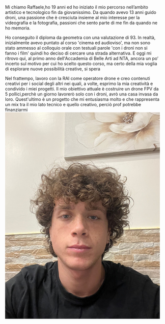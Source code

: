 Mi chiamo Raffaele,ho 19 anni ed  ho iniziato il mio percorso nell’ambito artistico e tecnologico fin da giovanissimo. Da quando avevo 13 anni guido droni, una passione che è cresciuta insieme al mio interesse per la videografia e la fotografia, passioni che sento parte di me fin da quando ne ho memoria.

Ho conseguito il diploma da geometra con una valutazione di 93. In realtà, inizialmente avevo puntato al corso 'cinema ed audioviso', ma non sono stato ammesso al colloquio orale con testuali parole 'con i droni non si fanno i film' quindi ho deciso di cercare una strada alternativa. E oggi mi ritrovo qui, al primo anno dell'Accademia di Belle Arti ad NTA, ancora un po’ incerto sul motivo per cui ho scelto questo corso, ma certo della mia voglia di esplorare nuove possibilità creative, si spera

Nel frattempo, lavoro con la RAI come operatore drone e creo contenuti creativi per i social degli altri nei quali, a volte, esprimo la mia creatività e condivido i miei progetti. Il mio obiettivo attuale è costruire un drone FPV da 5 pollici,perchè un giorno lavorerò solo con i droni, avrò una casa invasa da loro. Quest'ultimo è un progetto che mi entusiasma molto e che rappresenta un mix tra il mio lato tecnico e quello creativo, perciò prof potrebbe finanziarmi
![LA MIA FOTO PROFILO](FOTOMIAPORRINO.jpg)
